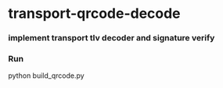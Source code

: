 # transport-qrcode-decode

### implement transport tlv decoder and signature verify


### Run  
python build_qrcode.py

